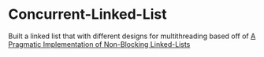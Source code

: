 # Concurrent-Linked-List
Built a linked list that with different designs for multithreading based off of [A Pragmatic Implementation of Non-Blocking Linked-Lists](https://timharris.uk/papers/2001-disc.pdf)
